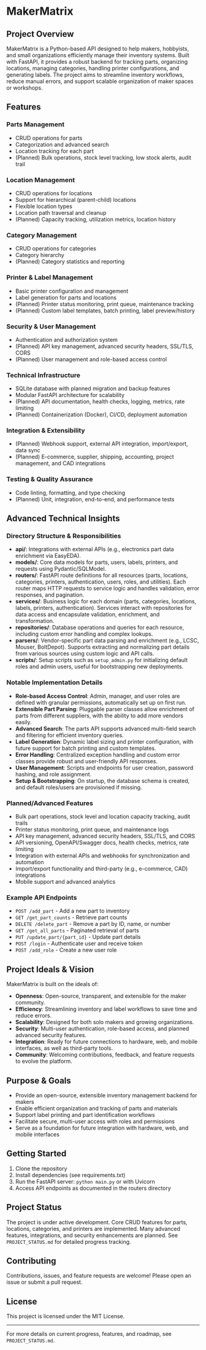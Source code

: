 # MakerMatrix

## Project Overview
MakerMatrix is a Python-based API designed to help makers, hobbyists, and small organizations efficiently manage their inventory systems. Built with FastAPI, it provides a robust backend for tracking parts, organizing locations, managing categories, handling printer configurations, and generating labels. The project aims to streamline inventory workflows, reduce manual errors, and support scalable organization of maker spaces or workshops.

## Features

### Parts Management
- CRUD operations for parts
- Categorization and advanced search
- Location tracking for each part
- (Planned) Bulk operations, stock level tracking, low stock alerts, audit trail

### Location Management
- CRUD operations for locations
- Support for hierarchical (parent-child) locations
- Flexible location types
- Location path traversal and cleanup
- (Planned) Capacity tracking, utilization metrics, location history

### Category Management
- CRUD operations for categories
- Category hierarchy
- (Planned) Category statistics and reporting

### Printer & Label Management
- Basic printer configuration and management
- Label generation for parts and locations
- (Planned) Printer status monitoring, print queue, maintenance tracking
- (Planned) Custom label templates, batch printing, label preview/history

### Security & User Management
- Authentication and authorization system
- (Planned) API key management, advanced security headers, SSL/TLS, CORS
- (Planned) User management and role-based access control

### Technical Infrastructure
- SQLite database with planned migration and backup features
- Modular FastAPI architecture for scalability
- (Planned) API documentation, health checks, logging, metrics, rate limiting
- (Planned) Containerization (Docker), CI/CD, deployment automation

### Integration & Extensibility
- (Planned) Webhook support, external API integration, import/export, data sync
- (Planned) E-commerce, supplier, shipping, accounting, project management, and CAD integrations

### Testing & Quality Assurance
- Code linting, formatting, and type checking
- (Planned) Unit, integration, end-to-end, and performance tests

## Advanced Technical Insights

### Directory Structure & Responsibilities

- **api/**: Integrations with external APIs (e.g., electronics part data enrichment via EasyEDA).
- **models/**: Core data models for parts, users, labels, printers, and requests using Pydantic/SQLModel.
- **routers/**: FastAPI route definitions for all resources (parts, locations, categories, printers, authentication, users, roles, and utilities). Each router maps HTTP requests to service logic and handles validation, error responses, and pagination.
- **services/**: Business logic for each domain (parts, categories, locations, labels, printers, authentication). Services interact with repositories for data access and encapsulate validation, enrichment, and transformation.
- **repositories/**: Database operations and queries for each resource, including custom error handling and complex lookups.
- **parsers/**: Vendor-specific part data parsing and enrichment (e.g., LCSC, Mouser, BoltDepot). Supports extracting and normalizing part details from various sources using custom logic and API calls.
- **scripts/**: Setup scripts such as `setup_admin.py` for initializing default roles and admin users, useful for bootstrapping new deployments.

### Notable Implementation Details

- **Role-based Access Control**: Admin, manager, and user roles are defined with granular permissions, automatically set up on first run.
- **Extensible Part Parsing**: Pluggable parser classes allow enrichment of parts from different suppliers, with the ability to add more vendors easily.
- **Advanced Search**: The parts API supports advanced multi-field search and filtering for efficient inventory queries.
- **Label Generation**: Dynamic label sizing and printer configuration, with future support for batch printing and custom templates.
- **Error Handling**: Centralized exception handling and custom error classes provide robust and user-friendly API responses.
- **User Management**: Scripts and endpoints for user creation, password hashing, and role assignment.
- **Setup & Bootstrapping**: On startup, the database schema is created, and default roles/users are provisioned if missing.

### Planned/Advanced Features

- Bulk part operations, stock level and location capacity tracking, audit trails
- Printer status monitoring, print queue, and maintenance logs
- API key management, advanced security headers, SSL/TLS, and CORS
- API versioning, OpenAPI/Swagger docs, health checks, metrics, rate limiting
- Integration with external APIs and webhooks for synchronization and automation
- Import/export functionality and third-party (e.g., e-commerce, CAD) integrations
- Mobile support and advanced analytics

### Example API Endpoints

- `POST /add_part` - Add a new part to inventory
- `GET /get_part_counts` - Retrieve part counts
- `DELETE /delete_part` - Remove a part by ID, name, or number
- `GET /get_all_parts` - Paginated retrieval of parts
- `PUT /update_part/{part_id}` - Update part details
- `POST /login` - Authenticate user and receive token
- `POST /add_role` - Create a new user role

## Project Ideals & Vision

MakerMatrix is built on the ideals of:
- **Openness**: Open-source, transparent, and extensible for the maker community.
- **Efficiency**: Streamlining inventory and label workflows to save time and reduce errors.
- **Scalability**: Designed for both solo makers and growing organizations.
- **Security**: Multi-user authentication, role-based access, and planned advanced security features.
- **Integration**: Ready for future connections to hardware, web, and mobile interfaces, as well as third-party tools.
- **Community**: Welcoming contributions, feedback, and feature requests to evolve the platform.

## Purpose & Goals
- Provide an open-source, extensible inventory management backend for makers
- Enable efficient organization and tracking of parts and materials
- Support label printing and part identification workflows
- Facilitate secure, multi-user access with roles and permissions
- Serve as a foundation for future integration with hardware, web, and mobile interfaces

## Getting Started
1. Clone the repository
2. Install dependencies (see requirements.txt)
3. Run the FastAPI server: `python main.py` or with Uvicorn
4. Access API endpoints as documented in the routers directory

## Project Status
The project is under active development. Core CRUD features for parts, locations, categories, and printers are implemented. Many advanced features, integrations, and security enhancements are planned. See `PROJECT_STATUS.md` for detailed progress tracking.

## Contributing
Contributions, issues, and feature requests are welcome! Please open an issue or submit a pull request.

## License
This project is licensed under the MIT License.

---

For more details on current progress, features, and roadmap, see `PROJECT_STATUS.md`.
